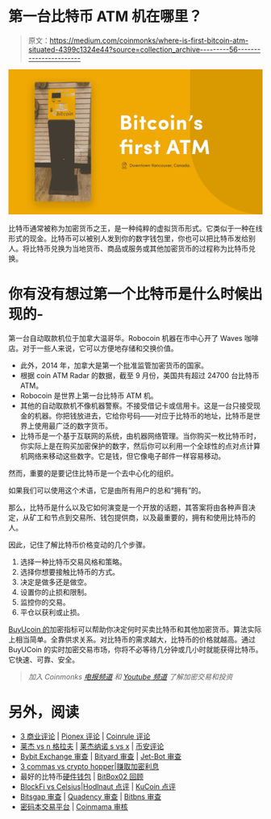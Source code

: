 # 第一台比特币 ATM 机在哪里？

> 原文：<https://medium.com/coinmonks/where-is-first-bitcoin-atm-situated-4399c1324e44?source=collection_archive---------56----------------------->

![](img/9697d49a196d7015dd4be4f0c0f64ecb.png)

比特币通常被称为加密货币之王，是一种纯粹的虚拟货币形式。它类似于一种在线形式的现金。比特币可以被别人发到你的数字钱包里，你也可以把比特币发给别人。将比特币兑换为当地货币、商品或服务或其他加密货币的过程称为比特币兑换。

# **你有没有想过第一个比特币是什么时候出现的-**

第一台自动取款机位于加拿大温哥华。Robocoin 机器在市中心开了 Waves 咖啡店。对于一些人来说，它可以方便地存储和交换价值。

*   此外，2014 年，加拿大是第一个批准监管加密货币的国家。
*   根据 coin ATM Radar 的数据，截至 9 月份，美国共有超过 24700 台比特币 ATM。
*   Robocoin 是世界上第一台比特币 ATM 机。
*   其他的自动取款机不像机器警察。不接受借记卡或信用卡。这是一台只接受现金的机器。你把钱放进去，它给你号码——对应于比特币的地址，比特币是世界上使用最广泛的数字货币。
*   比特币是一个基于互联网的系统，由机器网络管理。当你购买一枚比特币时，你实际上是在购买加密保护的数字，然后你可以利用一个全球性的点对点计算机网络来移动这些数字。它是钱，但它像电子邮件一样容易移动。

然而，重要的是要记住比特币是一个去中心化的组织。

如果我们可以使用这个术语，它是由所有用户的总和“拥有”的。

那么，比特币是什么以及它如何演变是一个开放的话题，其答案将由各种声音决定，从矿工和节点到交易所、钱包提供商，以及最重要的，拥有和使用比特币的人。

因此，记住了解比特币价格变动的几个步骤。

1.  选择一种比特币交易风格和策略。
2.  选择你想要接触比特币的方式。
3.  决定是做多还是做空。
4.  设置你的止损和限制。
5.  监控你的交易。
6.  平仓以获利或止损。

[BuyUcoin 的](http://www.buyucoin.com)加密指标可以帮助你决定何时买卖比特币和其他加密货币。算法实际上相当简单。全靠供求关系。对比特币的需求越大，比特币的价格就越高。通过 BuyUCoin 的实时加密交易市场，你将不必等待几分钟或几小时就能获得比特币。它快速、可靠、安全。

> *加入 Coinmonks* [*电报频道*](https://t.me/coincodecap) *和* [*Youtube 频道*](https://www.youtube.com/c/coinmonks/videos) *了解加密交易和投资*

# 另外，阅读

*   [3 商业评论](/coinmonks/3commas-review-an-excellent-crypto-trading-bot-2020-1313a58bec92) | [Pionex 评论](https://coincodecap.com/pionex-review-exchange-with-crypto-trading-bot) | [Coinrule 评论](/coinmonks/coinrule-review-2021-a-beginner-friendly-crypto-trading-bot-daf0504848ba)
*   [莱杰 vs n 格拉夫](/coinmonks/ledger-vs-ngrave-zero-7e40f0c1d694) | [莱杰纳诺 s vs x](/coinmonks/ledger-nano-s-vs-x-battery-hardware-price-storage-59a6663fe3b0) | [币安评论](/coinmonks/binance-review-ee10d3bf3b6e)
*   [Bybit Exchange 审查](/coinmonks/bybit-exchange-review-dbd570019b71) | [Bityard 审查](https://coincodecap.com/bityard-reivew) | [Jet-Bot 审查](https://coincodecap.com/jet-bot-review)
*   [3 commas vs crypto hopper](/coinmonks/3commas-vs-pionex-vs-cryptohopper-best-crypto-bot-6a98d2baa203)|[赚取加密利息](/coinmonks/earn-crypto-interest-b10b810fdda3)
*   最好的比特币[硬件钱包](/coinmonks/hardware-wallets-dfa1211730c6) | [BitBox02 回顾](/coinmonks/bitbox02-review-your-swiss-bitcoin-hardware-wallet-c36c88fff29)
*   [BlockFi vs Celsius](/coinmonks/blockfi-vs-celsius-vs-hodlnaut-8a1cc8c26630)|[Hodlnaut 点评](/coinmonks/hodlnaut-review-best-way-to-hodl-is-to-earn-interest-on-your-bitcoin-6658a8c19edf) | [KuCoin 点评](https://coincodecap.com/kucoin-review)
*   [Bitsgap 审查](/coinmonks/bitsgap-review-a-crypto-trading-bot-that-makes-easy-money-a5d88a336df2) | [Quadency 审查](/coinmonks/quadency-review-a-crypto-trading-automation-platform-3068eaa374e1) | [Bitbns 审查](/coinmonks/bitbns-review-38256a07e161)
*   [密码本交易平台](/coinmonks/top-10-crypto-copy-trading-platforms-for-beginners-d0c37c7d698c) | [Coinmama 审核](/coinmonks/coinmama-review-ace5641bde6e)